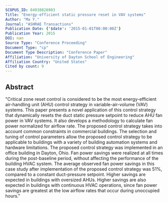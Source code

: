 ```yaml
---
SCOPUS_ID: 84938826903
Title: "Energy-efficient static pressure reset in VAV systems"
Author: "Ma Y."
Journal: "ASHRAE Transactions"
Publication Date: {'$date': '2015-01-01T00:00:00Z'}
Publication Year: 2015
DOI: nan
Source Type: "Conference Proceeding"
Document Type: "cp"
Document Type Description: "Conference Paper"
Affiliation: "University of Dayton School of Engineering"
Affiliation Country: "United States"
Cited by count: 9
---
```


## Abstract
"Critical zone reset control is considered to be the most energy-efficient air-handling unit (AHU) control strategy in variable-air-volume (VAV) systems. This paper presents a novel application of this control strategy that dynamically resets the duct static pressure setpoint to reduce AHU fan power in VAV systems. It also develops a methodology to calculate fan power normalized for airflow rate. The proposed control strategy takes into account common constraints in commercial buildings. The selection and tuning of control parameters allow the proposed control strategy to be applicable to buildings with a variety of building automation systems and hardware limitations. The proposed control strategy was implemented in an office building in Dayton, Ohio. Fan power savings were realized at all times during the post-baseline period, without affecting the performance of the building HVAC system. The average observed fan power savings in this case study after implementation of the proposed control strategy was 51%, compared to a constant duct-pressure setpoint. Higher savings are expected in buildings with oversized AHUs. Higher savings are also expected in buildings with continuous HVAC operations, since fan power savings are greatest at the low airflow rates that occur during unoccupied hours."
